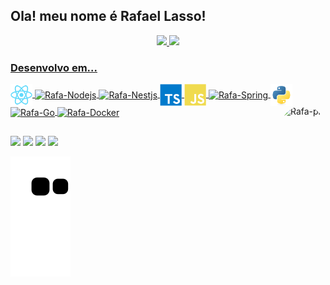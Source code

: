 ## Ola! meu nome é Rafael Lasso!

<div align="center">

  <a href="https://github.com/rafael-lasso">
  <img height="180em" src="https://github-readme-stats.vercel.app/api?username=Rafael-Lasso&show_icons=true&theme=radical&include_all_commits=true&count_private=false"/>
  <img height="180em" src="https://github-readme-stats.vercel.app/api/top-langs/?username=Rafael-Lasso&layout=compact&langs_count=7&theme=radical&include_all_commits=true&count_private=false""/>

</div>

### Desenvolvo em...
<div style="display: inline_block">
                                 
  <img align="center" alt="Rafa-React" width="35" src="https://raw.githubusercontent.com/devicons/devicon/master/icons/react/react-original.svg">
  <img align="center" alt="Rafa-Nodejs"  width="35" src="https://cdn.jsdelivr.net/gh/devicons/devicon/icons/nodejs/nodejs-original.svg">
  <img align="center" alt="Rafa-Nestjs"  width="35" src="https://cdn.jsdelivr.net/gh/devicons/devicon/icons/nestjs/nestjs-plain.svg" />
  <img align="center" alt="Rafa-Ts" width="35" src="https://raw.githubusercontent.com/devicons/devicon/master/icons/typescript/typescript-plain.svg">
  <img align="center" alt="Rafa-Js"  width="35" src="https://raw.githubusercontent.com/devicons/devicon/master/icons/javascript/javascript-plain.svg">   
  <img align="center" alt="Rafa-Spring" width="35" src="https://cdn.jsdelivr.net/gh/devicons/devicon/icons/spring/spring-original.svg" />
  <img align="center" alt="Rafa-Python"  width="35" src="https://raw.githubusercontent.com/devicons/devicon/master/icons/python/python-original.svg">
  <img align="center" alt="Rafa-Go" width="65" src="https://cdn.jsdelivr.net/gh/devicons/devicon/icons/go/go-original-wordmark.svg" />
  <img align="center" alt="Rafa-Docker" width="55" src="https://cdn.jsdelivr.net/gh/devicons/devicon/icons/docker/docker-original.svg" />
  
 
  <img align="right" alt="Rafa-pic" height="150" style="border-radius:50px;" src="https://cdn.discordapp.com/attachments/934153674073178206/991335240947728485/download20220602103147.png?width=566&height=566">
</div>
 
  
  
  
  
  
  

          
  
   
##
<div> 
  <a href="https://www.instagram.com/rafaellasso.b/" target="_blank"><img src="https://img.shields.io/badge/-Instagram-%23E4405F?style=for-the-badge&logo=instagram&logoColor=white" target="_blank"></a>
   <a href="https://discord.gg/9zZbX4huej" target="_blank"><img src="https://img.shields.io/badge/Discord-7289DA?style=for-the-badge&logo=discord&logoColor=white" target="_blank"></a> 
  <a href = "mailto:rafael.comercial27@gmail.com"><img src="https://img.shields.io/badge/-Gmail-%23333?style=for-the-badge&logo=gmail&logoColor=white" target="_blank"></a>
  <a href="https://br.linkedin.com/in/rafael-lasso-0450a5239?trk=people-guest_people_search-card" target="_blank"><img src="https://img.shields.io/badge/-LinkedIn-%230077B5?style=for-the-badge&logo=linkedin&logoColor=white" target="_blank"></a>  
 
</div>

<div class="snake">

![Snake animation](https://github.com/rafaballerini/rafaballerini/blob/output/github-contribution-grid-snake.svg)

</div>

